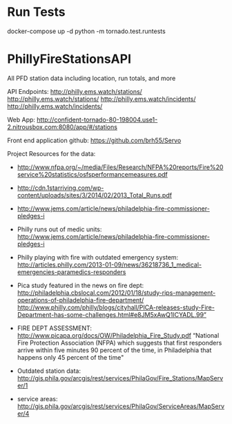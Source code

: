 Run Tests
=========
docker-compose up -d
python -m tornado.test.runtests


# PhillyFireStationsAPI
All PFD station data including location, run totals, and more

API Endpoints:
http://philly.ems.watch/stations/
http://philly.ems.watch/stations/<id>
http://philly.ems.watch/incidents/
http://philly.ems.watch/incidents/<id>

Web App:
http://confident-tornado-80-198004.use1-2.nitrousbox.com:8080/app/#/stations


Front end application github: https://github.com/brh55/Servo

Project Resources for the data:
- http://www.nfpa.org/~/media/Files/Research/NFPA%20reports/Fire%20service%20statistics/osfsperformancemeasures.pdf
- http://cdn.1starriving.com/wp-content/uploads/sites/3/2014/02/2013_Total_Runs.pdf
- http://www.jems.com/article/news/philadelphia-fire-commissioner-pledges-i
- Philly runs out of medic units: http://www.jems.com/article/news/philadelphia-fire-commissioner-pledges-i

- Philly playing with fire with outdated emergency system: http://articles.philly.com/2013-01-09/news/36218736_1_medical-emergencies-paramedics-responders

- Pica study featured in the news on fire dept: http://philadelphia.cbslocal.com/2012/01/18/study-rips-management-operations-of-philadelphia-fire-department/
http://www.philly.com/philly/blogs/cityhall/PICA-releases-study-Fire-Department-has-some-challenges.html#e8JM5xAwQ1ICYADL.99”

- FIRE DEPT ASSESSMENT: http://www.picapa.org/docs/OW/Philadelphia_Fire_Study.pdf
“National Fire Protection Association (NFPA) which suggests that first responders arrive within five minutes 90 percent of the time, in Philadelphia that happens only 45 percent of the time"

- Outdated station data: http://gis.phila.gov/arcgis/rest/services/PhilaGov/Fire_Stations/MapServer/1
- service areas: http://gis.phila.gov/arcgis/rest/services/PhilaGov/ServiceAreas/MapServer/4

